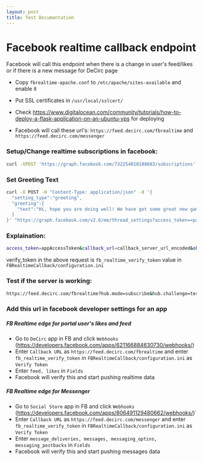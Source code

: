 ```yaml
---
layout: post
title: Test Documentation
---
```



# Facebook realtime callback endpoint

Facebook will call this endpoint when there is a change in user's feed/likes or if there is a new message for DeCirc page

- Copy `fbrealtime-apache.conf` to `/etc/apache/sites-available` and enable it

- Put SSL certificates in `/usr/local/sslcert/`

- Check https://www.digitalocean.com/community/tutorials/how-to-deploy-a-flask-application-on-an-ubuntu-vps for deploying

- Facebook will call these url's: `https://feed.decirc.com/fbrealtime` and `https://feed.decirc.com/messenger`


### Setup/Change realtime subscriptions in facebook:

```bash
curl -XPOST 'https://graph.facebook.com/732254010188683/subscriptions' -d 'access_token=732254010188683|liUKDnHIHjVmeg2ctKFVutScxqI&callback_url=http%3A//test.decirc.com%3A5000/fbrealtime&object=user&verify_token=8830413dee096b33785d502684a8875f&fields=feed,likes'
```

### Set Greeting Text

```bash
curl -X POST -H "Content-Type: application/json" -d '{
  "setting_type":"greeting",
  "greeting":{
    "text":"Hi, hope you are doing well! We have got some great new games, music and movies that you may like.  What can I get for you?"
  }
}' "https://graph.facebook.com/v2.6/me/thread_settings?access_token=<page_access_token>"
```

### Explaination: 

```bash
access_token=appAccessToken&callback_url=callback_server_url_encoded&object=user&verify_token=verify_token&fields=feed,likes
```

verify_token in the above request is `fb_realtime_verify_token` value in `FBRealtimeCallback/configuration.ini`

### Test if the server is working:

```bash
https://feed.decirc.com/fbrealtime?hub.mode=subscribe&hub.challenge=testing&hub.verify_token=8830413dee096b33785d502684a8875f
```

### Add this url in facebook developer settings for an app

##### FB Realtime edge for portal user's likes and feed

- Go to `DeCirc` app in FB and click `Webhooks` (https://developers.facebook.com/apps/621166884630730/webhooks/)
- Enter `Callback URL` as `https://feed.decirc.com/fbrealtime` and enter `fb_realtime_verify_token` in `FBRealtimeCallback/configuration.ini` as `Verify Token`
- Enter `feed, likes` in `Fields`
- Facebook will verify this and start pushing realtime data

##### FB Realtime edge for Messenger

- Go to `Social Store` app in FB and click `Webhooks` (https://developers.facebook.com/apps/806491129480662/webhooks/)`
- Enter `Callback URL` as `https://feed.decirc.com/messenger` and enter `fb_realtime_verify_token` in `FBRealtimeCallback/configuration.ini` as `Verify Token`
- Enter `message_deliveries, messages, messaging_optins, messaging_postbacks` in `Fields`
- Facebook will verify this and start pushing messages data
